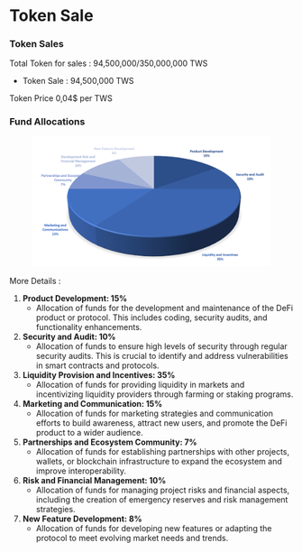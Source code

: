 # Token Sale

### Token Sales

Total Token for sales : 94,500,000/350,000,000 TWS

* Token Sale : 94,500,000 TWS

Token Price 0,04$ per TWS



### Fund Allocations&#x20;



<figure><img src="../.gitbook/assets/Screenshot 2024-01-31 003121.png" alt=""><figcaption></figcaption></figure>



More Details :

1. **Product Development: 15%**
   * Allocation of funds for the development and maintenance of the DeFi product or protocol. This includes coding, security audits, and functionality enhancements.
2. **Security and Audit: 10%**
   * Allocation of funds to ensure high levels of security through regular security audits. This is crucial to identify and address vulnerabilities in smart contracts and protocols.
3. **Liquidity Provision and Incentives: 35%**
   * Allocation of funds for providing liquidity in markets and incentivizing liquidity providers through farming or staking programs.
4. **Marketing and Communication: 15%**
   * Allocation of funds for marketing strategies and communication efforts to build awareness, attract new users, and promote the DeFi product to a wider audience.
5. **Partnerships and Ecosystem Community: 7%**
   * Allocation of funds for establishing partnerships with other projects, wallets, or blockchain infrastructure to expand the ecosystem and improve interoperability.
6. **Risk and Financial Management: 10%**
   * Allocation of funds for managing project risks and financial aspects, including the creation of emergency reserves and risk management strategies.
7. **New Feature Development: 8%**
   * Allocation of funds for developing new features or adapting the protocol to meet evolving market needs and trends.
